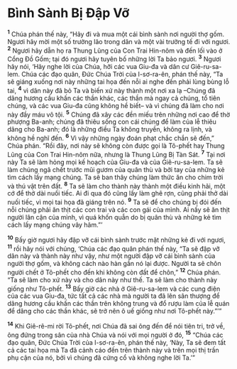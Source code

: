 # Bình Sành Bị Ðập Vỡ
<sup><b>1</b></sup> Chúa phán thế này, “Hãy đi và mua một cái bình sành nơi người thợ gốm. Ngươi hãy mời một số trưởng lão trong dân và một vài trưởng tế đi với ngươi. <sup><b>2</b></sup> Ngươi hãy dẫn họ ra Thung Lũng của Con Trai Hin-nôm và đến lối vào ở Cổng Ðồ Gốm; tại đó ngươi hãy tuyên bố những lời Ta bảo ngươi. <sup><b>3</b></sup> Ngươi hãy nói, ‘Hãy nghe lời của Chúa, hỡi các vua Giu-đa và dân cư Giê-ru-sa-lem. Chúa các đạo quân, Ðức Chúa Trời của I-sơ-ra-ên, phán thế này, “Ta sẽ giáng xuống nơi này những tai họa đến nỗi ai nghe đến phải lùng bùng lỗ tai, <sup><b>4</b></sup> vì dân này đã bỏ Ta và biến xứ này thành một nơi xa lạ –Chúng đã dâng hương cầu khấn các thần khác, các thần mà ngay cả chúng, tổ tiên chúng, và các vua Giu-đa cũng không hề biết– và vì chúng đã làm cho nơi này đầy máu vô tội. <sup><b>5</b></sup> Chúng đã xây các đền miếu trên những nơi cao để thờ phượng Ba-anh; chúng đã thiêu sống con cái chúng để làm của lễ thiêu dâng cho Ba-anh; đó là những điều Ta không truyền, không ra lịnh, và không hề nghĩ đến. <sup><b>6</b></sup> Vì vậy những ngày đoán phạt chắc chắn sẽ đến,” Chúa phán. “Rồi đây, nơi này sẽ không còn được gọi là Tô-phết hay Thung Lũng của Con Trai Hin-nôm nữa, nhưng là Thung Lũng Bị Tàn Sát. <sup><b>7</b></sup> Tại nơi này Ta sẽ làm hỏng mọi kế hoạch của Giu-đa và của Giê-ru-sa-lem. Ta sẽ làm chúng ngã chết trước mũi gươm của quân thù và bởi tay của những kẻ tìm cách lấy mạng chúng. Ta sẽ ban thây chúng làm thức ăn cho chim trời và thú vật trên đất. <sup><b>8</b></sup> Ta sẽ làm cho thành này thành một điều kinh hãi, một cớ để thở dài nuối tiếc. Ai đi qua đó cũng lấy làm ghê rợn, cũng phải thở dài nuối tiếc, vì mọi tai họa đã giáng trên nó. <sup><b>9</b></sup> Ta sẽ để cho chúng bị đói đến nỗi chúng phải ăn thịt các con trai và các con gái của mình. Ai nấy sẽ ăn thịt người lân cận của mình, vì quá khốn quẫn do bị quân thù và những kẻ tìm cách lấy mạng chúng vây hãm.”’

<sup><b>10</b></sup> Bấy giờ ngươi hãy đập vỡ cái bình sành trước mặt những kẻ đi với ngươi, <sup><b>11</b></sup> rồi hãy nói với chúng, ‘Chúa các đạo quân phán thế này, “Ta sẽ đập vỡ dân này và thành này như vậy, như một người đập vỡ cái bình sành của người thợ gốm, và không cách nào hàn gắn nó lại được. Người ta sẽ chôn người chết ở Tô-phết cho đến khi không còn đất để chôn,” <sup><b>12</b></sup> Chúa phán. “Ta sẽ làm cho xứ này và cho dân này như thế. Ta sẽ làm cho thành này giống như Tô-phết. <sup><b>13</b></sup> Bấy giờ các nhà ở Giê-ru-sa-lem và các cung điện của các vua Giu-đa, tức tất cả các nhà mà người ta đã lên sân thượng để dâng hương cầu khấn các thần trên không trung và đổ rượu làm của lễ quán để dâng cho các thần khác, sẽ trở nên ô uế giống như nơi Tô-phết này.”’”

<sup><b>14</b></sup> Khi Giê-rê-mi rời Tô-phết, nơi Chúa đã sai ông đến để nói tiên tri, trở về, ông đứng trong sân của nhà Chúa và nói với mọi người ở đó, <sup><b>15</b></sup> “Chúa các đạo quân, Ðức Chúa Trời của I-sơ-ra-ên, phán thế này, ‘Này, Ta sẽ đem tất cả các tai họa mà Ta đã cảnh cáo đến trên thành này và trên mọi thị trấn phụ cận của nó, bởi vì chúng đã cứng cổ và không nghe lời Ta.’”
